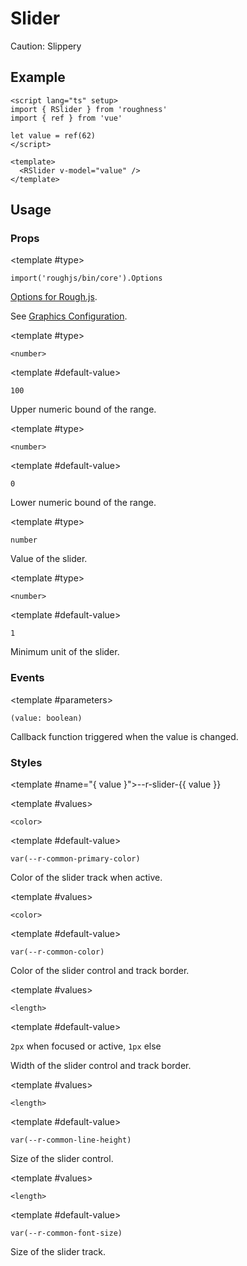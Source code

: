 <script lang="ts" setup>
import { RDetails, RSlider, RSpace, RTable } from 'roughness'
import { ref, watchEffect } from 'vue'

const value = ref(62)
</script>

# Slider

Caution: Slippery

## Example

<RDetails>
  <template #summary>Show Code</template>

```vue
<script lang="ts" setup>
import { RSlider } from 'roughness'
import { ref } from 'vue'

let value = ref(62)
</script>

<template>
  <RSlider v-model="value" />
</template>
```

</RDetails>

<RSlider v-model="value" />

## Usage

### Props

<RPropsTable>

  <RProp name="graphics-options">

  <template #type>

  `import('roughjs/bin/core').Options`

  </template>

  [Options for Rough.js](https://github.com/rough-stuff/rough/wiki#options).

  See [Graphics Configuration](/components/graphics#component-prop).

  </RProp>

  <RProp name="max">

  <template #type>

  `<number>`

  </template>

  <template #default-value>

  `100`

  </template>

  Upper numeric bound of the range.

  </RProp>

  <RProp name="min">

  <template #type>

  `<number>`

  </template>

  <template #default-value>

  `0`

  </template>

  Lower numeric bound of the range.

  </RProp>

  <RProp name="model-value">

  <template #type>

  `number`

  </template>

  Value of the slider.

  </RProp>

  <RProp name="step">

  <template #type>

  `<number>`

  </template>

  <template #default-value>

  `1`

  </template>

  Minimum unit of the slider.

  </RProp>

</RPropsTable>

### Events

<REventsTable>

  <REvent name="update:model-value">

  <template #parameters>

  `(value: boolean)`

  </template>

  Callback function triggered when the value is changed.

  </REvent>

</REventsTable>

### Styles

<RStylesTable>

  <template #name="{ value }">--r-slider-{{ value }}</template>

  <RStyle name="color">

  <template #values>

  `<color>`

  </template>

  <template #default-value>

  `var(--r-common-primary-color)`

  </template>

  Color of the slider track when active.

  </RStyle>

  <RStyle name="border-color">

  <template #values>

  `<color>`

  </template>

  <template #default-value>

  `var(--r-common-color)`

  </template>

  Color of the slider control and track border.

  </RStyle>

  <RStyle name="border-width">

  <template #values>

  `<length>`

  </template>

  <template #default-value>

  `2px` when focused or active, `1px` else

  </template>

  Width of the slider control and track border.

  </RStyle>

  <RStyle name="control-size">

  <template #values>

  `<length>`

  </template>

  <template #default-value>

  `var(--r-common-line-height)`

  </template>

  Size of the slider control.

  </RStyle>

  <RStyle name="track-size">

  <template #values>

  `<length>`

  </template>

  <template #default-value>

  `var(--r-common-font-size)`

  </template>

  Size of the slider track.

  </RStyle>

</RStylesTable>
